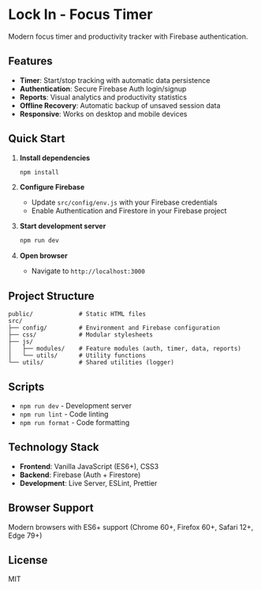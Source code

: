 # Lock In - Focus Timer

Modern focus timer and productivity tracker with Firebase authentication.

## Features

- **Timer**: Start/stop tracking with automatic data persistence
- **Authentication**: Secure Firebase Auth login/signup
- **Reports**: Visual analytics and productivity statistics
- **Offline Recovery**: Automatic backup of unsaved session data
- **Responsive**: Works on desktop and mobile devices

## Quick Start

1. **Install dependencies**
   ```bash
   npm install
   ```

2. **Configure Firebase**
   - Update `src/config/env.js` with your Firebase credentials
   - Enable Authentication and Firestore in your Firebase project

3. **Start development server**
   ```bash
   npm run dev
   ```

4. **Open browser**
   - Navigate to `http://localhost:3000`

## Project Structure

```
public/             # Static HTML files
src/
├── config/         # Environment and Firebase configuration
├── css/            # Modular stylesheets
├── js/
│   ├── modules/    # Feature modules (auth, timer, data, reports)
│   └── utils/      # Utility functions
└── utils/          # Shared utilities (logger)
```

## Scripts

- `npm run dev` - Development server
- `npm run lint` - Code linting
- `npm run format` - Code formatting

## Technology Stack

- **Frontend**: Vanilla JavaScript (ES6+), CSS3
- **Backend**: Firebase (Auth + Firestore)
- **Development**: Live Server, ESLint, Prettier

## Browser Support

Modern browsers with ES6+ support (Chrome 60+, Firefox 60+, Safari 12+, Edge 79+)

## License

MIT
